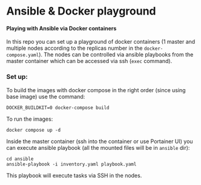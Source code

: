 # Ansible & Docker playground

#### Playing with Ansible via Docker containers
In this repo you can set up a playground of docker containers (1 master and multiple nodes according to the replicas number in the `docker-compose.yaml`). The nodes can be controlled via ansible playbooks from the master container which can be accessed via ssh (`exec` command). 


### Set up:

To build the images with docker compose in the right order (since using base image) use the command: 

```
DOCKER_BUILDKIT=0 docker-compose build
```

To run the images:
```
docker compose up -d
```

Inside the master container (ssh into the container or use Portainer UI) you can execute ansible playbook (all the mounted files will be in `ansible` dir):
```
cd ansible
ansible-playbook -i inventory.yaml playbook.yaml
```
This playbook will execute tasks via SSH in the nodes.
